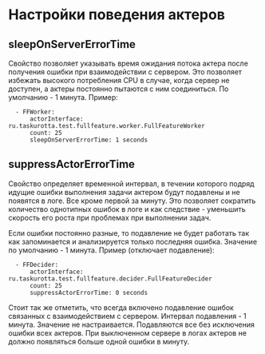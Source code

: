 # Настройки поведения актеров

## sleepOnServerErrorTime

Свойство позволяет указывать время ожидания потока актера после получения ошибки при взаимодействии с сервером. Это позволяет избежать высокого потребления CPU в случае, когда сервер не доступен, а актеры постоянно пытаются с ним соединиться. По умолчанию - 1 минута. Пример:

      - FFWorker:
          actorInterface: ru.taskurotta.test.fullfeature.worker.FullFeatureWorker
          count: 25
          sleepOnServerErrorTime: 1 seconds
          
## suppressActorErrorTime

Свойство определяет временной интервал, в течении которого подряд идущие ошибки выполнения задачи актером будут подавлены и не появятся в логе. Все кроме первой за минуту. Это позволяет сократить количество однотипных ошибок в логе и как следствие - уменьшить скорость его роста при проблемах при выполнении задач.

Если ошибки постоянно разные, то подавление не будет работать так как запоминается и анализируется только последняя ошибка. Значение по умолчанию - 1 минута. Пример (отключает подавление):

      - FFDecider:
          actorInterface: ru.taskurotta.test.fullfeature.decider.FullFeatureDecider
          count: 25
          suppressActorErrorTime: 0 seconds

Стоит так же отметить, что всегда включено подавление ошибок связанных с взаимодействием с сервером. Интервал подавления - 1 минута. Значение не настраивается. Подавляются все без исключения ошибки всех актеров. При выключенном сервере в логах актеров не должно появляться больше одной ошибки в минуту.

